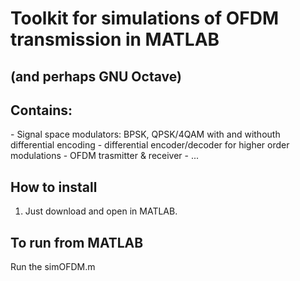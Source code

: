 <H1>Toolkit for simulations of OFDM transmission in MATLAB</H1>
<H2>(and perhaps GNU Octave)</H2>
<H2> Contains: </H2>
- Signal space modulators: BPSK, QPSK/4QAM with and withouth differential encoding
- differential encoder/decoder for higher order modulations
- OFDM trasmitter & receiver
- ...

<H2>How to install</H2>

1. Just download and open in MATLAB.

<H2>To run from MATLAB</H2>

Run the simOFDM.m
